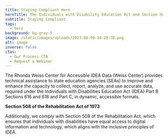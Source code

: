 ```yaml
---
title: Staying Compliant Hero
heroTitle: The Individuals with Disability Education Act and Section 508
subtitle: Staying Compliant
tags:
  - hero
background: bg-gray-5
image: /static/images/uploads/2023-08-09-10-28-38.png
alt: image
inverse: false
ctas:
  - Our Process CTA
  - Request a Webinar
---
```

The Rhonda Weiss Center for Accessible IDEA Data (Weiss Center) provides technical assistance to state education agencies (SEAs) to improve and enhance the capacity to collect, report, analyze, and use accurate data, required under the Individuals with Disabilities Education Act (IDEA) Part B Sections 616 and 618 and Part C, in dynamic, accessible formats.

**Section 508 of the Rehabilitation Act of 1973**

Additionally, we comply with Section 508 of the Rehabilitation Act, which ensures that individuals with disabilities have equal access to digital information and technology, which aligns with the inclusive principles of IDEA.